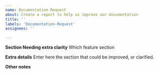 ```yaml
---
name: Documentation Request
about: Create a report to help us improve our documentation
title: ''
labels: 'Documentation-Request'
assignees: ''

---
```



**Section Needing extra clarity**
Which feature section 

**Extra details** 
Enter here the section that could be improved, or clarified.

**Other notes** 

